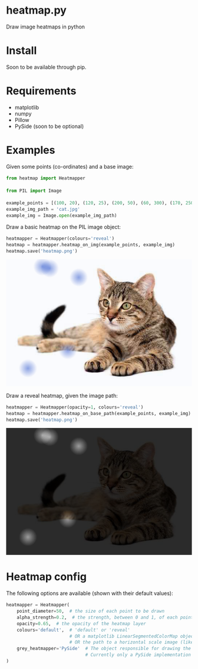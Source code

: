 # heatmap.py
Draw image heatmaps in python

# Install

Soon to be available through pip.

# Requirements

- matplotlib
- numpy
- Pillow
- PySide (soon to be optional)

# Examples

Given some points (co-ordinates) and a base image:

```python
from heatmap import Heatmapper

from PIL import Image

example_points = [(100, 20), (120, 25), (200, 50), (60, 300), (170, 250)]
example_img_path = 'cat.jpg'
example_img = Image.open(example_img_path)
```

Draw a basic heatmap on the PIL image object:

```python
heatmapper = Heatmapper(colours='reveal')
heatmap = heatmapper.heatmap_on_img(example_points, example_img)
heatmap.save('heatmap.png')
```
![default cat](/examples/default-cat.png?raw=true)

Draw a reveal heatmap, given the image path:

```python
heatmapper = Heatmapper(opacity=1, colours='reveal')
heatmap = heatmapper.heatmap_on_base_path(example_points, example_img)
heatmap.save('heatmap.png')
```
![reveal cat](/examples/reveal-cat.png?raw=true)

# Heatmap config

The following options are available (shown with their default values):

```python
heatmapper = Heatmapper(
    point_diameter=50,  # the size of each point to be drawn
    alpha_strength=0.2,  # the strength, between 0 and 1, of each point to be drawn
    opacity=0.65,  # the opacity of the heatmap layer
    colours='default',  # 'default' or 'reveal'
                        # OR a matplotlib LinearSegmentedColorMap object 
                        # OR the path to a horizontal scale image (like that found at src/default.png)
    grey_heatmapper='PySide'  # The object responsible for drawing the points
                              # Currently only a PySide implementation is available
)
```
